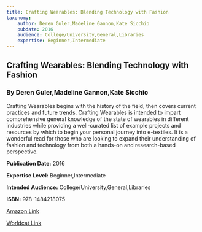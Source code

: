 ```yaml
---
title: Crafting Wearables: Blending Technology with Fashion
taxonomy:
	author: Deren Guler,Madeline Gannon,Kate Sicchio
	pubdate: 2016
	audience: College/University,General,Libraries
	expertise: Beginner,Intermediate
---
```

## Crafting Wearables: Blending Technology with Fashion
### By Deren Guler,Madeline Gannon,Kate Sicchio
Crafting Wearables begins with the history of the field, then covers current practices and future trends. Crafting Wearables is intended to impart comprehensive general knowledge of the state of wearables in different industries while providing a well-curated list of example projects and resources by which to begin your personal journey into e-textiles. It is a wonderful read for those who are looking to expand their understanding of fashion and technology from both a hands-on and research-based perspective.

**Publication Date:** 2016

**Expertise Level:** Beginner,Intermediate

**Intended Audience:** College/University,General,Libraries

**ISBN:** 978-1484218075

[Amazon Link](https://www.amazon.com/Crafting-Wearables-Blending-Technology-Fashion/dp/1484218078)

[Worldcat Link]()